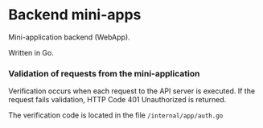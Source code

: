 # Backend mini-apps 

Mini-application backend (WebApp).

Written in Go.


### Validation of requests from the mini-application

Verification occurs when each request to the API server is executed. If the request fails validation, HTTP Code 401 Unauthorized is returned.

The verification code is located in the file `/internal/app/auth.go`